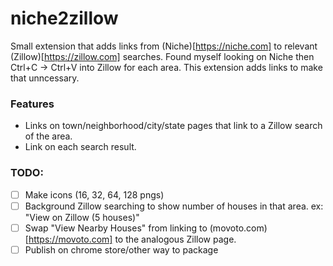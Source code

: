 # niche2zillow
Small extension that adds links from (Niche)[https://niche.com] to relevant (Zillow)[https://zillow.com] searches.
Found myself looking on Niche then Ctrl+C -> Ctrl+V into Zillow for each area. This extension adds links to make that unncessary.

### Features
* Links on town/neighborhood/city/state pages that link to a Zillow search of the area.
* Link on each search result.

### TODO:
- [ ] Make icons (16, 32, 64, 128 pngs)
- [ ] Background Zillow searching to show number of houses in that area. ex: "View on Zillow (5 houses)"
- [ ] Swap "View Nearby Houses" from linking to (movoto.com)[https://movoto.com] to the analogous Zillow page.
- [ ] Publish on chrome store/other way to package